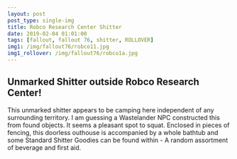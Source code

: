 ```yaml
---
layout: post
post_type: single-img
title: Robco Research Center Shitter
date: 2019-02-04 01:01:00
tags: [fallout, fallout 76, shitter, ROLLOVER]
img1: /img/fallout76/robco11.jpg
img1_rollover: /img/fallout76/robco1a.jpg
---
```

## Unmarked Shitter outside Robco Research Center!

This unmarked shitter appears to be camping here independent of any surrounding territory. I am guessing a Wastelander NPC constructed this from found objects. It seems a pleasant spot to squat. Enclosed in pieces of fencing, this doorless outhouse is accompanied by a whole bathtub and some Standard Shitter Goodies can be found within - A random assortment of beverage and first aid.
